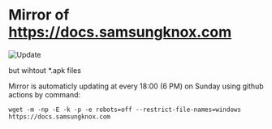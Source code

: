 # Mirror of https://docs.samsungknox.com
![Update](https://byob.yarr.is/BxOxSxS/docs.samsungknox.com/Update)

but wihtout *.apk files

Mirror is automaticly updating at every 18:00 (6 PM) on Sunday using github actions by command:

`wget -m -np -E -k -p -e robots=off --restrict-file-names=windows https://docs.samsungknox.com`
